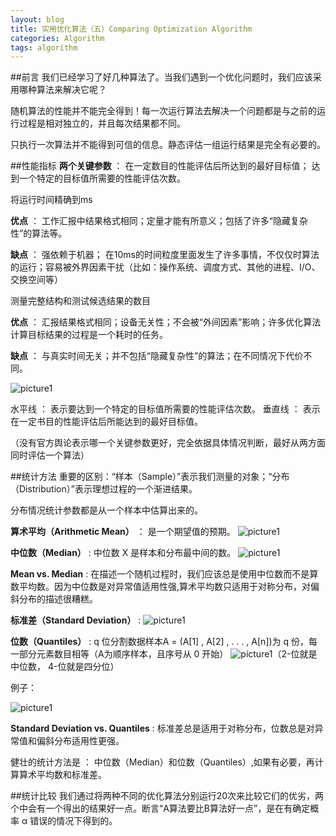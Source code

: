 ```yaml
---
layout: blog
title: 实用优化算法（五）Comparing Optimization Algorithm
categories: Algorithm
tags: algorithm
---
```

##前言
我们已经学习了好几种算法了。当我们遇到一个优化问题时，我们应该采用哪种算法来解决它呢？

随机算法的性能并不能完全得到！每一次运行算法去解决一个问题都是与之前的运行过程是相对独立的，并且每次结果都不同。

只执行一次算法并不能得到可信的信息。静态评估一组运行结果是完全有必要的。

##性能指标
**两个关键参数** ： 
在一定数目的性能评估后所达到的最好目标值；
达到一个特定的目标值所需要的性能评估次数。

将运行时间精确到ms

**优点** ： 工作汇报中结果格式相同；定量才能有所意义；包括了许多“隐藏复杂性”的算法等。

**缺点** ： 强依赖于机器； 在10ms的时间粒度里面发生了许多事情，不仅仅时算法的运行；容易被外界因素干扰（比如：操作系统、调度方式、其他的进程、I/O、交换空间等）

测量完整结构和测试候选结果的数目

**优点** ： 汇报结果格式相同；设备无关性；不会被“外间因素”影响；许多优化算法计算目标结果的过程是一个耗时的任务。

**缺点** ： 与真实时间无关；并不包括“隐藏复杂性”的算法；在不同情况下代价不同。

![picture1]({{site.baseurl}}/resource/2014-10-21-01.png "example_pic")

水平线 ： 表示要达到一个特定的目标值所需要的性能评估次数。
垂直线 ： 表示在一定书目的性能评估后所能达到的最好目标值。

（没有官方舆论表示哪一个关键参数更好，完全依据具体情况判断，最好从两方面同时评估一个算法）

##统计方法
重要的区别：“样本（Sample）”表示我们测量的对象；“分布（Distribution）”表示理想过程的一个渐进结果。

分布情况统计参数都是从一个样本中估算出来的。

**算术平均（Arithmetic Mean）** ： 是一个期望值的预期。
![picture1]({{site.baseurl}}/resource/2014-10-21-02.png "example_pic")

**中位数（Median）** : 中位数 X 是样本和分布最中间的数。
![picture1]({{site.baseurl}}/resource/2014-10-21-03.png "example_pic")

**Mean vs. Median** : 在描述一个随机过程时，我们应该总是使用中位数而不是算数平均数。因为中位数是对异常值适用性强,算术平均数只适用于对称分布，对偏斜分布的描述很糟糕。

**标准差（Standard Deviation）** : 
![picture1]({{site.baseurl}}/resource/2014-10-21-04.png "example_pic")

**位数（Quantiles）** : q 位分割数据样本A = (A[1] , A[2] , . . . , A[n])为 q 份，每一部分元素数目相等（A为顺序样本，且序号从 0 开始）
![picture1]({{site.baseurl}}/resource/2014-10-21-05.png "example_pic")（2-位就是中位数， 4-位就是四分位）

例子：

![picture1]({{site.baseurl}}/resource/2014-10-21-06.png "example_pic")

**Standard Deviation vs. Quantiles** : 标准差总是适用于对称分布，位数总是对异常值和偏斜分布适用性更强。

健壮的统计方法是 ： 中位数（Median）和位数（Quantiles）,如果有必要，再计算算术平均数和标准差。

##统计比较
我们通过将两种不同的优化算法分别运行20次来比较它们的优劣，两个中会有一个得出的结果好一点。断言“A算法要比B算法好一点”，是在有确定概率 α 错误的情况下得到的。



